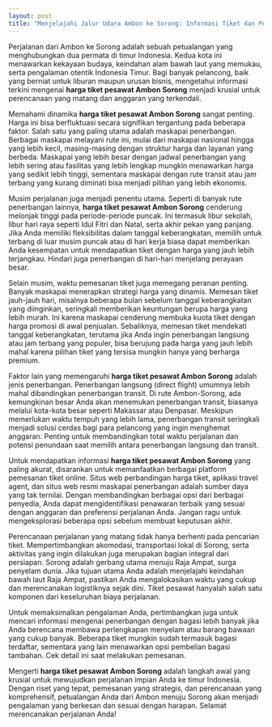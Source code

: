 ```yaml
---
layout: post
title: "Menjelajahi Jalur Udara Ambon ke Sorong: Informasi Tiket dan Perencanaan Perjalanan"
---
```


Perjalanan dari Ambon ke Sorong adalah sebuah petualangan yang menghubungkan dua permata di timur Indonesia. Kedua kota ini menawarkan kekayaan budaya, keindahan alam bawah laut yang memukau, serta pengalaman otentik Indonesia Timur. Bagi banyak pelancong, baik yang berniat untuk liburan maupun urusan bisnis, mengetahui informasi terkini mengenai **harga tiket pesawat Ambon Sorong** menjadi krusial untuk perencanaan yang matang dan anggaran yang terkendali.

Memahami dinamika **harga tiket pesawat Ambon Sorong** sangat penting. Harga ini bisa berfluktuasi secara signifikan tergantung pada beberapa faktor. Salah satu yang paling utama adalah maskapai penerbangan. Berbagai maskapai melayani rute ini, mulai dari maskapai nasional hingga yang lebih kecil, masing-masing dengan struktur harga dan layanan yang berbeda. Maskapai yang lebih besar dengan jadwal penerbangan yang lebih sering atau fasilitas yang lebih lengkap mungkin menawarkan harga yang sedikit lebih tinggi, sementara maskapai dengan rute transit atau jam terbang yang kurang diminati bisa menjadi pilihan yang lebih ekonomis.

Musim perjalanan juga menjadi penentu utama. Seperti di banyak rute penerbangan lainnya, **harga tiket pesawat Ambon Sorong** cenderung melonjak tinggi pada periode-periode puncak. Ini termasuk libur sekolah, libur hari raya seperti Idul Fitri dan Natal, serta akhir pekan yang panjang. Jika Anda memiliki fleksibilitas dalam tanggal keberangkatan, memilih untuk terbang di luar musim puncak atau di hari kerja biasa dapat memberikan Anda kesempatan untuk mendapatkan tiket dengan harga yang jauh lebih terjangkau. Hindari juga penerbangan di hari-hari menjelang perayaan besar.

Selain musim, waktu pemesanan tiket juga memegang peranan penting. Banyak maskapai menerapkan strategi harga yang dinamis. Memesan tiket jauh-jauh hari, misalnya beberapa bulan sebelum tanggal keberangkatan yang diinginkan, seringkali memberikan keuntungan berupa harga yang lebih murah. Ini karena maskapai cenderung membuka kuota tiket dengan harga promosi di awal penjualan. Sebaliknya, memesan tiket mendekati tanggal keberangkatan, terutama jika Anda ingin penerbangan langsung atau jam terbang yang populer, bisa berujung pada harga yang jauh lebih mahal karena pilihan tiket yang tersisa mungkin hanya yang berharga premium.

Faktor lain yang memengaruhi **harga tiket pesawat Ambon Sorong** adalah jenis penerbangan. Penerbangan langsung (direct flight) umumnya lebih mahal dibandingkan penerbangan transit. Di rute Ambon-Sorong, ada kemungkinan besar Anda akan menemukan penerbangan transit, biasanya melalui kota-kota besar seperti Makassar atau Denpasar. Meskipun memerlukan waktu tempuh yang lebih lama, penerbangan transit seringkali menjadi solusi cerdas bagi para pelancong yang ingin menghemat anggaran. Penting untuk membandingkan total waktu perjalanan dan potensi penundaan saat memilih antara penerbangan langsung dan transit.

Untuk mendapatkan informasi **harga tiket pesawat Ambon Sorong** yang paling akurat, disarankan untuk memanfaatkan berbagai platform pemesanan tiket online. Situs web perbandingan harga tiket, aplikasi travel agent, dan situs web resmi maskapai penerbangan adalah sumber daya yang tak ternilai. Dengan membandingkan berbagai opsi dari berbagai penyedia, Anda dapat mengidentifikasi penawaran terbaik yang sesuai dengan anggaran dan preferensi perjalanan Anda. Jangan ragu untuk mengeksplorasi beberapa opsi sebelum membuat keputusan akhir.

Perencanaan perjalanan yang matang tidak hanya berhenti pada pencarian tiket. Mempertimbangkan akomodasi, transportasi lokal di Sorong, serta aktivitas yang ingin dilakukan juga merupakan bagian integral dari persiapan. Sorong adalah gerbang utama menuju Raja Ampat, surga penyelam dunia. Jika tujuan utama Anda adalah menjelajahi keindahan bawah laut Raja Ampat, pastikan Anda mengalokasikan waktu yang cukup dan merencanakan logistiknya sejak dini. Tiket pesawat hanyalah salah satu komponen dari keseluruhan biaya perjalanan.

Untuk memaksimalkan pengalaman Anda, pertimbangkan juga untuk mencari informasi mengenai penerbangan dengan bagasi lebih banyak jika Anda berencana membawa perlengkapan menyelam atau barang bawaan yang cukup banyak. Beberapa tiket mungkin sudah termasuk bagasi terdaftar, sementara yang lain menawarkan opsi pembelian bagasi tambahan. Cek detail ini saat melakukan pemesanan.

Mengerti **harga tiket pesawat Ambon Sorong** adalah langkah awal yang krusial untuk mewujudkan perjalanan impian Anda ke timur Indonesia. Dengan riset yang tepat, pemesanan yang strategis, dan perencanaan yang komprehensif, petualangan Anda dari Ambon menuju Sorong akan menjadi pengalaman yang berkesan dan sesuai dengan harapan. Selamat merencanakan perjalanan Anda!
